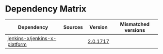 # Dependency Matrix

Dependency | Sources | Version | Mismatched versions
---------- | ------- | ------- | -------------------
[jenkins-x/jenkins-x-platform](https://github.com/jenkins-x/jenkins-x-platform) |  | [2.0.1717](https://github.com/jenkins-x/jenkins-x-platform/releases/tag/v2.0.1717) | 
